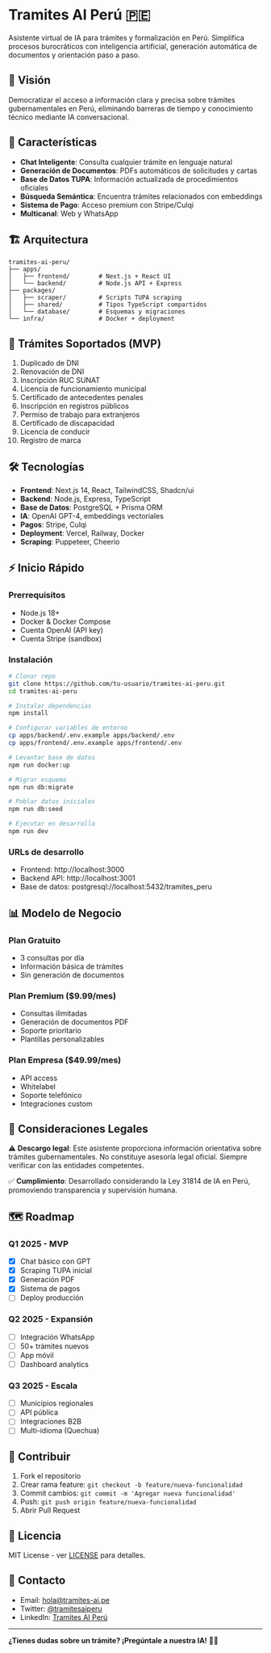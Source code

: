 # Tramites AI Perú 🇵🇪

Asistente virtual de IA para trámites y formalización en Perú. Simplifica procesos burocráticos con inteligencia artificial, generación automática de documentos y orientación paso a paso.

## 🎯 Visión

Democratizar el acceso a información clara y precisa sobre trámites gubernamentales en Perú, eliminando barreras de tiempo y conocimiento técnico mediante IA conversacional.

## 🚀 Características

- **Chat Inteligente**: Consulta cualquier trámite en lenguaje natural
- **Generación de Documentos**: PDFs automáticos de solicitudes y cartas
- **Base de Datos TUPA**: Información actualizada de procedimientos oficiales
- **Búsqueda Semántica**: Encuentra trámites relacionados con embeddings
- **Sistema de Pago**: Acceso premium con Stripe/Culqi
- **Multicanal**: Web y WhatsApp

## 🏗️ Arquitectura

```
tramites-ai-peru/
├── apps/
│   ├── frontend/        # Next.js + React UI
│   └── backend/         # Node.js API + Express
├── packages/
│   ├── scraper/         # Scripts TUPA scraping
│   ├── shared/          # Tipos TypeScript compartidos
│   └── database/        # Esquemas y migraciones
└── infra/               # Docker + deployment
```

## 🎯 Trámites Soportados (MVP)

1. Duplicado de DNI
2. Renovación de DNI
3. Inscripción RUC SUNAT
4. Licencia de funcionamiento municipal
5. Certificado de antecedentes penales
6. Inscripción en registros públicos
7. Permiso de trabajo para extranjeros
8. Certificado de discapacidad
9. Licencia de conducir
10. Registro de marca

## 🛠️ Tecnologías

- **Frontend**: Next.js 14, React, TailwindCSS, Shadcn/ui
- **Backend**: Node.js, Express, TypeScript
- **Base de Datos**: PostgreSQL + Prisma ORM
- **IA**: OpenAI GPT-4, embeddings vectoriales
- **Pagos**: Stripe, Culqi
- **Deployment**: Vercel, Railway, Docker
- **Scraping**: Puppeteer, Cheerio

## ⚡ Inicio Rápido

### Prerrequisitos

- Node.js 18+
- Docker & Docker Compose
- Cuenta OpenAI (API key)
- Cuenta Stripe (sandbox)

### Instalación

```bash
# Clonar repo
git clone https://github.com/tu-usuario/tramites-ai-peru.git
cd tramites-ai-peru

# Instalar dependencias
npm install

# Configurar variables de entorno
cp apps/backend/.env.example apps/backend/.env
cp apps/frontend/.env.example apps/frontend/.env

# Levantar base de datos
npm run docker:up

# Migrar esquema
npm run db:migrate

# Poblar datos iniciales
npm run db:seed

# Ejecutar en desarrollo
npm run dev
```

### URLs de desarrollo

- Frontend: http://localhost:3000
- Backend API: http://localhost:3001
- Base de datos: postgresql://localhost:5432/tramites_peru

## 📊 Modelo de Negocio

### Plan Gratuito
- 3 consultas por día
- Información básica de trámites
- Sin generación de documentos

### Plan Premium ($9.99/mes)
- Consultas ilimitadas
- Generación de documentos PDF
- Soporte prioritario
- Plantillas personalizables

### Plan Empresa ($49.99/mes)
- API access
- Whitelabel
- Soporte telefónico
- Integraciones custom

## 🔐 Consideraciones Legales

⚠️ **Descargo legal**: Este asistente proporciona información orientativa sobre trámites gubernamentales. No constituye asesoría legal oficial. Siempre verificar con las entidades competentes.

✅ **Cumplimiento**: Desarrollado considerando la Ley 31814 de IA en Perú, promoviendo transparencia y supervisión humana.

## 🗺️ Roadmap

### Q1 2025 - MVP
- [x] Chat básico con GPT
- [x] Scraping TUPA inicial
- [x] Generación PDF
- [x] Sistema de pagos
- [ ] Deploy producción

### Q2 2025 - Expansión
- [ ] Integración WhatsApp
- [ ] 50+ trámites nuevos
- [ ] App móvil
- [ ] Dashboard analytics

### Q3 2025 - Escala
- [ ] Municipios regionales
- [ ] API pública
- [ ] Integraciones B2B
- [ ] Multi-idioma (Quechua)

## 👥 Contribuir

1. Fork el repositorio
2. Crear rama feature: `git checkout -b feature/nueva-funcionalidad`
3. Commit cambios: `git commit -m 'Agregar nueva funcionalidad'`
4. Push: `git push origin feature/nueva-funcionalidad`
5. Abrir Pull Request

## 📄 Licencia

MIT License - ver [LICENSE](LICENSE) para detalles.

## 🤝 Contacto

- Email: hola@tramites-ai.pe
- Twitter: [@tramitesaiperu](https://twitter.com/tramitesaiperu)
- LinkedIn: [Tramites AI Perú](https://linkedin.com/company/tramites-ai-peru)

---

**¿Tienes dudas sobre un trámite? ¡Pregúntale a nuestra IA!** 🤖✨
